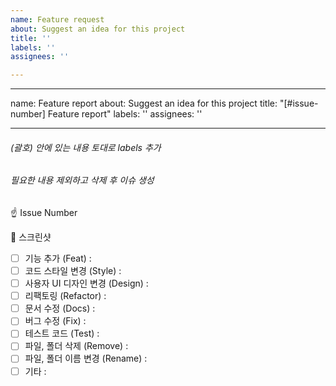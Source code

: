 ```yaml
---
name: Feature request
about: Suggest an idea for this project
title: ''
labels: ''
assignees: ''

---
```


---
name: Feature report
about: Suggest an idea for this project
title: "[#issue-number] Feature report"
labels: ''
assignees: ''

---

###### (괄호) 안에 있는 내용 토대로 labels 추가
###### 필요한 내용 제외하고 삭제 후 이슈 생성

☝️ Issue Number

📸 스크린샷

- [ ] 기능 추가 (Feat)  : 
- [ ] 코드 스타일 변경 (Style)  : 
- [ ] 사용자 UI 디자인 변경 (Design) :
- [ ] 리팩토링  (Refactor) :
- [ ] 문서 수정  (Docs) :
- [ ] 버그 수정 (Fix) :
- [ ] 테스트 코드 (Test) : 
- [ ] 파일, 폴더 삭제 (Remove) :
- [ ] 파일, 폴더 이름 변경 (Rename) :
- [ ] 기타 :
